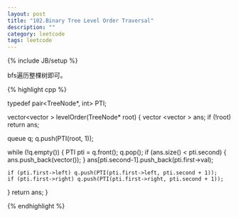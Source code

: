 ```yaml
---
layout: post
title: "102.Binary Tree Level Order Traversal"
description: ""
category: leetcode
tags: leetcode
---
```

{% include JB/setup %}

bfs遍历整棵树即可。

{% highlight cpp %}

typedef pair<TreeNode*, int> PTI;

vector<vector<int> > levelOrder(TreeNode* root) {
  vector <vector <int> > ans;
  if (!root) return ans;

  queue <PTI> q;
  q.push(PTI(root, 1));

  while (!q.empty()) {
    PTI pti = q.front(); q.pop();
    if (ans.size() < pti.second) {
      ans.push_back(vector<int>());
    }
    ans[pti.second-1].push_back(pti.first->val);

    if (pti.first->left) q.push(PTI(pti.first->left, pti.second + 1));
    if (pti.first->right) q.push(PTI(pti.first->right, pti.second + 1));
  }
  return ans;
}

{% endhighlight %}
